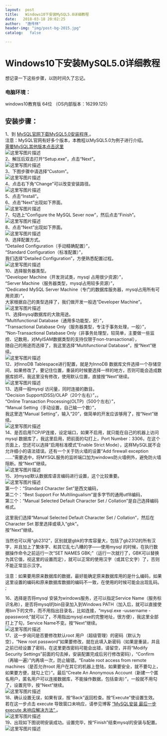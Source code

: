 ```yaml
---
layout:  post
title:   Windows10下安装MySQL5.0详细教程
date:   2018-03-18 20:02:25
author:  "唐传林"
header-img: "img/post-bg-2015.jpg"
catalog:   false

---
```

#  Windows10下安装MySQL5.0详细教程

想记录一下这些步骤，以防时间久了忘记。

###  电脑环境：

windows10教育版 64位 （OS内部版本：16299.125）

##  安装步骤：

1、到 [ MySQL官网下载MySQL5.0安装程序
](https://cdn.mysql.com/archives/mysql-5.0/mysql-5.0.96-winx64.zip) 。  
注意：MySQL官网有好多个版本，本教程以MySQL5.0为例子进行介绍。  
[ 需要MySQL其他版本点击这里 ](https://downloads.mysql.com/archives/community/)  
![这里写图片描述](http://img-blog.csdn.net/20180318185706592?watermark/2/text/Ly9ibG9nLmNzZG4ubmV0L1RhbmdfQ2h1YW5saW4=/font/5a6L5L2T/fontsize/400/fill/I0JBQkFCMA==/dissolve/70)  
2、解压后双击打开“Setup.exe”，点击“Next”。  
![这里写图片描述](http://img-blog.csdn.net/20180318185934282?watermark/2/text/Ly9ibG9nLmNzZG4ubmV0L1RhbmdfQ2h1YW5saW4=/font/5a6L5L2T/fontsize/400/fill/I0JBQkFCMA==/dissolve/70)  
3、下图步骤中请选择“Custom”。  
![这里写图片描述](http://img-blog.csdn.net/20180318191603732?watermark/2/text/Ly9ibG9nLmNzZG4ubmV0L1RhbmdfQ2h1YW5saW4=/font/5a6L5L2T/fontsize/400/fill/I0JBQkFCMA==/dissolve/70)  
4、点击右下角“Change”可以改变安装路径。  
![这里写图片描述](http://img-blog.csdn.net/20180318191708877?watermark/2/text/Ly9ibG9nLmNzZG4ubmV0L1RhbmdfQ2h1YW5saW4=/font/5a6L5L2T/fontsize/400/fill/I0JBQkFCMA==/dissolve/70)  
5、点击“Install”。  
6、点击“Next”出现如下界面。  
![这里写图片描述](http://img-blog.csdn.net/20180318191804327?watermark/2/text/Ly9ibG9nLmNzZG4ubmV0L1RhbmdfQ2h1YW5saW4=/font/5a6L5L2T/fontsize/400/fill/I0JBQkFCMA==/dissolve/70)  
7、勾选上“Configure the MySQL Sever now”，然后点击“Finish”。  
![这里写图片描述](http://img-blog.csdn.net/20180318191856252?watermark/2/text/Ly9ibG9nLmNzZG4ubmV0L1RhbmdfQ2h1YW5saW4=/font/5a6L5L2T/fontsize/400/fill/I0JBQkFCMA==/dissolve/70)  
8、点击“Next”出现如下界面。  
![这里写图片描述](http://img-blog.csdn.net/20180318192019303?watermark/2/text/Ly9ibG9nLmNzZG4ubmV0L1RhbmdfQ2h1YW5saW4=/font/5a6L5L2T/fontsize/400/fill/I0JBQkFCMA==/dissolve/70)  
9、选择配置方式。  
“Detailed Configuration（手动精确配置）”，  
“Standard Configuration（标准配置）”，  
我们选择“Detailed Configuration”，方便熟悉配置过程。  
![这里写图片描述](http://img-blog.csdn.net/20180318192218790?watermark/2/text/Ly9ibG9nLmNzZG4ubmV0L1RhbmdfQ2h1YW5saW4=/font/5a6L5L2T/fontsize/400/fill/I0JBQkFCMA==/dissolve/70)  
10、选择服务器类型。  
“Developer Machine（开发测试类，mysql 占用很少资源）”，  
“Server Machine（服务器类型，mysql占用较多资源）”，  
“Dedicated MySQL Server Machine（专门的数据库服务器，mysql占用所有可用资源）”，  
大家根据自己的类型选择了，我们做开发一般选“Developer Machine”。  
![这里写图片描述](https://img-blog.csdn.net/20180430173637927?watermark/2/text/aHR0cHM6Ly9ibG9nLmNzZG4ubmV0L1RhbmdfQ2h1YW5saW4=/font/5a6L5L2T/fontsize/400/fill/I0JBQkFCMA==/dissolve/70)  
11、选择mysql数据库的大致用途。  
“Multifunctional Database（通用多功能型，好）”，  
“Transactional Database Only（服务器类型，专注于事务处理，一般）”，  
“Non-Transactional Database Only（非事务处理型，较简单，主要做一些监控、记数用，对MyISAM数据类型的支持仅限于non-transactional），  
随自己的用途而选择了，我这里选择“Multifunctional Database”，按“Next”继续。  
![这里写图片描述](http://img-blog.csdn.net/20180318193314872?watermark/2/text/Ly9ibG9nLmNzZG4ubmV0L1RhbmdfQ2h1YW5saW4=/font/5a6L5L2T/fontsize/400/fill/I0JBQkFCMA==/dissolve/70)  
12、对InnoDB Tablespace进行配置，就是为InnoDB
数据库文件选择一个存储空间，如果修改了，要记住位置，重装的时候要选择一样的地方，否则可能会造成数据库损坏。我这里没有修改，使用默认位置，直接按“Next”继续。  
![这里写图片描述](http://img-blog.csdn.net/2018031819350834?watermark/2/text/Ly9ibG9nLmNzZG4ubmV0L1RhbmdfQ2h1YW5saW4=/font/5a6L5L2T/fontsize/400/fill/I0JBQkFCMA==/dissolve/70)  
13、选择一般mysql 访问量，同时连接的数目。  
“Decision Support(DSS)/OLAP（20个左右）”，。  
“Online Transaction Processing(OLTP)（500个左右）”，  
“Manual Setting（手动设置，自己输一个数）”，  
我这里选“Manual Setting”，输入“20”，做简单的开发应该够用了，按“Next”继续。  
![这里写图片描述](http://img-blog.csdn.net/20180318193748935?watermark/2/text/Ly9ibG9nLmNzZG4ubmV0L1RhbmdfQ2h1YW5saW4=/font/5a6L5L2T/fontsize/400/fill/I0JBQkFCMA==/dissolve/70)  
14、是否启用TCP/IP连接，设定端口，如果不启用，就只能在自己的机器上访问mysql 数据库了，我这里启用，把前面的勾打上，Port
Number：3306，在这个页面上，您还可以选择“启用标准模式”Enable Strict
Mode），这样MySQL就不会允许细小的语法错误。还有一个关于防火墙的设置“Add firewall exception
……”需要选中，将MYSQL服务的监听端口加为windows防火墙例外，避免防火墙阻断。按“Next”继续。  
![这里写图片描述](http://img-blog.csdn.net/20180318194028304?watermark/2/text/Ly9ibG9nLmNzZG4ubmV0L1RhbmdfQ2h1YW5saW4=/font/5a6L5L2T/fontsize/400/fill/I0JBQkFCMA==/dissolve/70)  
15、对mysql默认数据库语言编码进行设置，这个比较重要。  
![这里写图片描述](http://img-blog.csdn.net/20180318194841338?watermark/2/text/Ly9ibG9nLmNzZG4ubmV0L1RhbmdfQ2h1YW5saW4=/font/5a6L5L2T/fontsize/400/fill/I0JBQkFCMA==/dissolve/70)  
第一个：“Standard Character Set”是西文编码，  
第二个：“Best Support For Multilingualism”是多字节的通用utf8编码，  
第三个：“Manual Selected Default Character Set / Collation”是自己选择编码格式。

这里我们选择“Manual Selected Default Character Set / Collation”，然后在Character Set
那里选择或填入“gbk”。  
按“Next”继续。

当然也可以用“gb2312”，区别就是gbk的字库容量大，包括了gb2312的所有汉字，并且加上了繁体字、和其它乱七八糟的字——使用mysql
的时候，在执行数据操作命令之前运行一次“SET NAMES
GBK;”（运行一次就行了，GBK可以替换为其它值，视这里的设置而定），就可以正常的使用汉字（或其它文字）了，否则不能正常显示汉字。

注意：如果要用原来数据库的数据，最好能确定原来数据库用的是什么编码，如果这里设置的编码和原来数据库数据的编码不一致，在使用的时候可能会出现乱码。  ;

16、选择是否将mysql 安装为windows服务，还可以指定Service Name（服务标识名称），是否将mysql的bin目录加入到Windows
PATH（加入后，就可以直接使用bin下的文件，而不用指出目录名，比如连接，“mysql.exe -uusername
-ppassword;”就可以了，不用指出mysql.exe的完整地址，很方便），我这里全部打上了勾，Service Name不变。按“Next”继续。  
![这里写图片描述](http://img-blog.csdn.net/20180318195206528?watermark/2/text/Ly9ibG9nLmNzZG4ubmV0L1RhbmdfQ2h1YW5saW4=/font/5a6L5L2T/fontsize/400/fill/I0JBQkFCMA==/dissolve/70)  
17、这一步询问是否要修改默认root 用户（超级管理）的密码（默认为空），“New root
password”如果要修改，就在此填入新密码（如果是重装，并且之前已经设置了密码，在这里更改密码可能会出错，请留空，并将“Modify Security
Settings”前面的勾去掉，安装配置完成后另行修改密码），“Confirm（再输一遍）”内再填一次，防止输错。“Enable root access
from remote machines（是否允许root 用户在其它的机器上登陆，如果要安全，就不要勾上，如果要方便，就勾上它）”。最后“Create
An Anonymous
Account（新建一个匿名用户，匿名用户可以连接数据库，不能操作数据，包括查询）”，一般就不用勾了，设置完毕，按“Next”继续。  
![这里写图片描述](http://img-blog.csdn.net/20180318200013933?watermark/2/text/Ly9ibG9nLmNzZG4ubmV0L1RhbmdfQ2h1YW5saW4=/font/5a6L5L2T/fontsize/400/fill/I0JBQkFCMA==/dissolve/70)  
18、确认设置无误，如果有误，按“Back”返回检查。按“Execute”使设置生效。  若在这一步点击 execute 导致窗口未响应，请参见博客 [
“MySQL安装 最后一步 execute 未响应解决方法”
](https://blog.csdn.net/tang_chuanlin/article/details/79615152) 。  
![这里写图片描述](http://img-blog.csdn.net/20180318200021627?watermark/2/text/Ly9ibG9nLmNzZG4ubmV0L1RhbmdfQ2h1YW5saW4=/font/5a6L5L2T/fontsize/400/fill/I0JBQkFCMA==/dissolve/70)  
19、出现如下图说明安装成功。设置完毕，按“Finish”结束mysql的安装与配置。  
![这里写图片描述](http://img-blog.csdn.net/20180319164202547?watermark/2/text/Ly9ibG9nLmNzZG4ubmV0L1RhbmdfQ2h1YW5saW4=/font/5a6L5L2T/fontsize/400/fill/I0JBQkFCMA==/dissolve/70)

